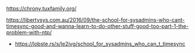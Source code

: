 https://chrony.tuxfamily.org/

https://libertysys.com.au/2016/09/the-school-for-sysadmins-who-cant-timesync-good-and-wanna-learn-to-do-other-stuff-good-too-part-1-the-problem-with-ntp/
* https://lobste.rs/s/le2ivg/school_for_sysadmins_who_can_t_timesync